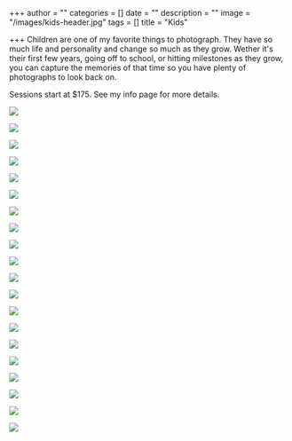 +++
author = ""
categories = []
date = ""
description = ""
image = "/images/kids-header.jpg"
tags = []
title = "Kids"

+++
Children are one of my favorite things to photograph.  They have so much life and personality and change so much as they grow.  Wether it's their first few years, going off to school, or hitting milestones as they grow, you can capture the memories of that time so you have plenty of photographs to look back on.  

Sessions start at $175.  See my info page for more details.

![](/images/img_0388.jpg)

![](/images/img_0433.jpg)

![](/images/img_0428.jpg)

![](/images/img_0400.jpg)

![](/images/img_0441-2.jpg)

![](/images/img_0446.jpg)

![](/images/img_0443.jpg)

![](/images/img_0144.jpg)

![](/images/img_5318.jpg)

![](/images/img_3069.jpg)

![](/images/img_3003.jpg)

![](/images/img_2982.jpg)

![](/images/img_3007.jpg)

![](/images/img_3035.jpg)

![](/images/img_2980.jpg)

![](/images/img_5513.jpg)

![](/images/img_6415.jpg)

![](/images/img_6442.jpg)

![](/images/img_6453.jpg)

![](/images/img_6607.jpg)